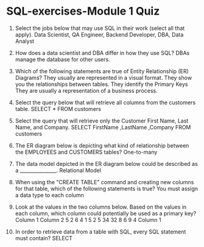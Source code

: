 # SQL-exercises-Module 1 Quiz

1. Select the jobs below that may use SQL in their work (select all that apply).
Data Scientist, QA Engineer, Backend Developer, DBA, Data Analyst

2. How does a data scientist and DBA differ in how they use SQL?
DBAs manage the database for other users.

3. Which of the following statements are true of Entity Relationship (ER) Diagrams?
They usually are represented in a visual format.
They show you the relationships between tables.
They identify the Primary Keys
They are usually a representation of a business process.

4. Select the query below that will retrieve all columns from the customers table.
SELECT * FROM customers

5. Select the query that will retrieve only the Customer First Name, Last Name, and Company.
SELECT 
FirstName
,LastName
,Company
FROM customers

6. The ER diagram below is depicting what kind of relationship between the EMPLOYEES and CUSTOMERS tables?
One-to-many

7. The data model depicted in the ER diagram below could be described as a _______________.
Relational Model

8. When using the "CREATE TABLE" command and creating new columns for that table, which of the following statements is true?
You must assign a data type to each column

9. Look at the values in the two columns below. Based on the values in each column, which column could potentially be used as a primary key?
Column 1	Column 2
5	        2
6	        4
1	        5
2	        5
34	       32
8	        6
9	        4
Column 1

10. In order to retrieve data from a table with SQL, every SQL statement must contain?
SELECT
